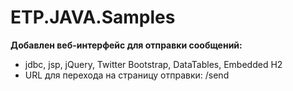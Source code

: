 # ETP.JAVA.Samples

**Добавлен веб-интерфейс для отправки сообщений:**

* jdbc, jsp, jQuery, Twitter Bootstrap, DataTables, Embedded H2
* URL для перехода на страницу отправки: /send

